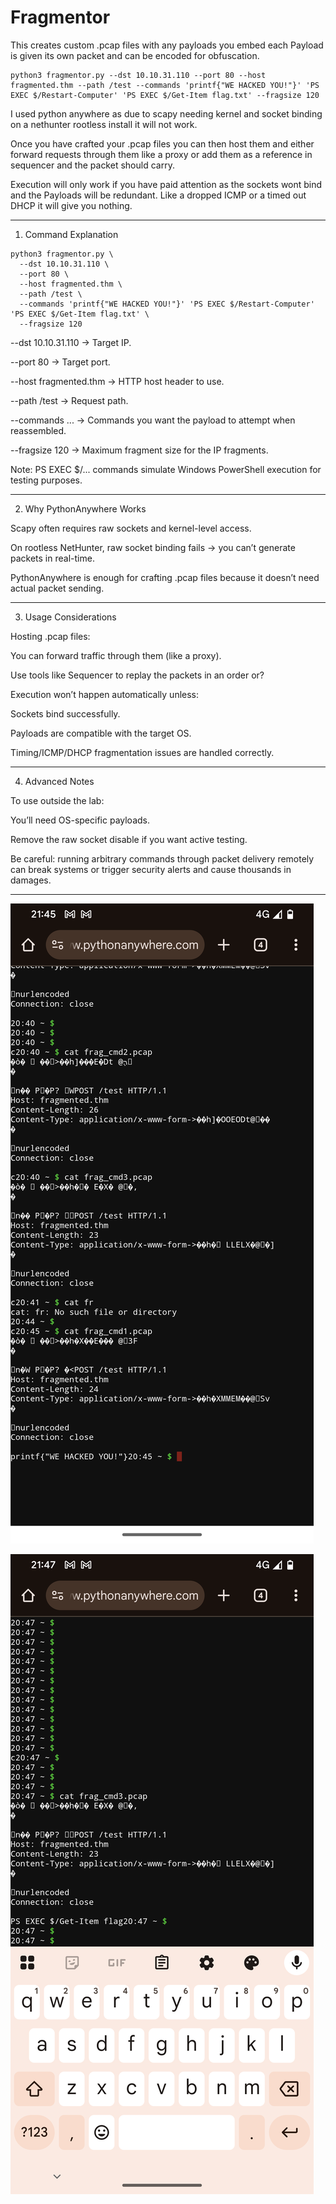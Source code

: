 # Fragmentor
This creates custom .pcap files with any payloads you embed each Payload is given its own packet and can be encoded for obfuscation.


```
python3 fragmentor.py --dst 10.10.31.110 --port 80 --host fragmented.thm --path /test --commands 'printf{"WE HACKED YOU!"}' 'PS EXEC $/Restart-Computer' 'PS EXEC $/Get-Item flag.txt' --fragsize 120
```

I used python anywhere as due to scapy needing kernel and socket binding on a nethunter rootless install it will not work.

Once you have crafted your .pcap files you can then host them and either forward requests through them like a proxy or add them as a reference in sequencer and the packet should carry.

Execution will only work if you have paid attention as the sockets wont bind and the Payloads will be redundant.
Like a dropped ICMP or a timed out DHCP it will give you nothing.

---

1. Command Explanation
```
python3 fragmentor.py \
  --dst 10.10.31.110 \
  --port 80 \
  --host fragmented.thm \
  --path /test \
  --commands 'printf{"WE HACKED YOU!"}' 'PS EXEC $/Restart-Computer' 'PS EXEC $/Get-Item flag.txt' \
  --fragsize 120
```
--dst 10.10.31.110 → Target IP.

--port 80 → Target port.

--host fragmented.thm → HTTP host header to use.

--path /test → Request path.

--commands ... → Commands you want the payload to attempt when reassembled.

--fragsize 120 → Maximum fragment size for the IP fragments.


Note: PS EXEC $/... commands simulate Windows PowerShell execution for testing purposes.


---

2. Why PythonAnywhere Works

Scapy often requires raw sockets and kernel-level access.

On rootless NetHunter, raw socket binding fails → you can’t generate packets in real-time.

PythonAnywhere is enough for crafting .pcap files because it doesn’t need actual packet sending.



---

3. Usage Considerations

Hosting .pcap files:

You can forward traffic through them (like a proxy).

Use tools like Sequencer to replay the packets in an order or?


Execution won’t happen automatically unless:

Sockets bind successfully.

Payloads are compatible with the target OS.

Timing/ICMP/DHCP fragmentation issues are handled correctly.




---

4. Advanced Notes

To use outside the lab:

You’ll need OS-specific payloads.

Remove the raw socket disable if you want active testing.

Be careful: running arbitrary commands through packet delivery remotely can break systems or trigger security alerts and cause thousands in damages.




---

![fragcmd1](https://raw.githubusercontent.com/DeadmanXXXII/Fragmentor/main/Screenshot_20250909-214559.png)

![cmd3](https://raw.githubusercontent.com/DeadmanXXXII/Fragmentor/main/Screenshot_20250909-214756.png)
